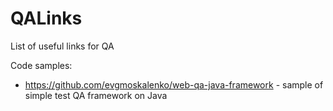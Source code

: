 # QALinks
List of useful links for QA

Code samples:
- https://github.com/evgmoskalenko/web-qa-java-framework - sample of simple test QA framework on Java
